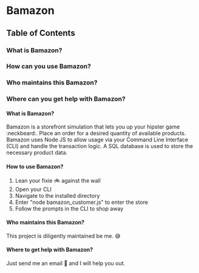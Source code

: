# Bamazon

## Table of Contents
### What is Bamazon?
### How can you use Bamazon?
### Who maintains this Bamazon?
### Where can you get help with Bamazon?


#### What is Bamazon?
Bamazon is a storefront simulation that lets you up your hipster game :neckbeard:. Place an order for a desired quantity of available products. Bamazon uses Node JS to allow usage via your Command Line Interface (CLI) and handle the transaction logic. A SQL database is used to store the necessary product data.

#### How to use Bamazon?
1. Lean your fixie :bike: against the wall
1. Open your CLI
1. Navigate to the installed directory
1. Enter "node bamazon_customer.js" to enter the store
1. Follow the prompts in the CLI to shop away

#### Who maintains this Bamazon?
This project is diligently maintained be me. :sweat_smile:

#### Where to get help with Bamazon?
Just send me an email :e-mail: and I will help you out.

